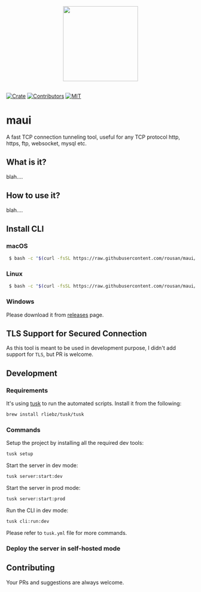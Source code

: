 <div align="center">
  <a href="https://github.com/rousan/maui">
    <img width="200" height="200" src="https://avatars3.githubusercontent.com/u/63495711?s=200&v=4">
  </a>
  <br />
  <br />
</div>

[![Crate](https://img.shields.io/crates/v/maui.svg)](https://crates.io/crates/maui)
[![Contributors](https://img.shields.io/github/contributors/rousan/maui.svg)](https://github.com/rousan/maui/graphs/contributors)
[![MIT](https://img.shields.io/crates/l/maui.svg)](./LICENSE)


# maui

A fast TCP connection tunneling tool, useful for any TCP protocol http, https, ftp, websocket, mysql etc.

## What is it?

blah....

## How to use it?

blah....

## Install CLI

### macOS

```sh
 $ bash -c "$(curl -fsSL https://raw.githubusercontent.com/rousan/maui/master/install.sh)"
```

### Linux

```sh
 $ bash -c "$(curl -fsSL https://raw.githubusercontent.com/rousan/maui/master/install.sh)"
```

### Windows

Please download it from [releases](https://github.com/rousan/maui/releases) page.


## TLS Support for Secured Connection

As this tool is meant to be used in development purpose, I didn't add support for `TLS`, but PR is welcome.

## Development

### Requirements

It's using [tusk](https://github.com/rliebz/tusk) to run the automated scripts. Install it from the following:

```sh
brew install rliebz/tusk/tusk
```

### Commands

Setup the project by installing all the required dev tools:

```sh
tusk setup
```

Start the server in dev mode:

```sh
tusk server:start:dev
```

Start the server in prod mode:

```sh
tusk server:start:prod
```

Run the CLI in dev mode:

```sh
tusk cli:run:dev
```

Please refer to `tusk.yml` file for more commands.

### Deploy the server in self-hosted mode

## Contributing

Your PRs and suggestions are always welcome.